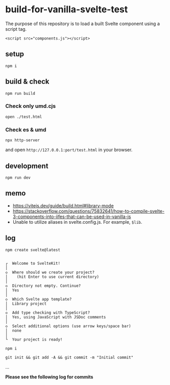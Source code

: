 # build-for-vanilla-svelte-test

The purpose of this repository is to load a built Svelte component using a script tag.

`<script src="components.js"></script>`

## setup

```
npm i

```

## build & check

```
npm run build
```

### Check only umd.cjs

```
open ./test.html
```

### Check es & umd

```
npx http-server
```

and open `http://127.0.0.1:port/test.html` in your browser.

## development

```
npm run dev
```

## memo

- https://vitejs.dev/guide/build.html#library-mode
- https://stackoverflow.com/questions/75832641/how-to-compile-svelte-3-components-into-iifes-that-can-be-used-in-vanilla-js
- Unable to utilize aliases in svelte.config.js. For example, `$lib`.

## log

```
npm create svelte@latest      

```

```

┌  Welcome to SvelteKit!
│
◇  Where should we create your project?
│    (hit Enter to use current directory)
│
◇  Directory not empty. Continue?
│  Yes
│
◇  Which Svelte app template?
│  Library project
│
◇  Add type checking with TypeScript?
│  Yes, using JavaScript with JSDoc comments
│
◇  Select additional options (use arrow keys/space bar)
│  none
│
└  Your project is ready!

```

```
npm i
```

```
git init && git add -A && git commit -m "Initial commit"
```


...


**Please see the following log for commits**

